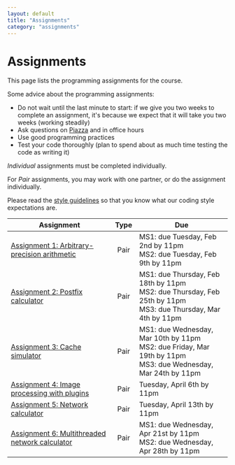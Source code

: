 ```yaml
---
layout: default
title: "Assignments"
category: "assignments"
---
```


# Assignments

This page lists the programming assignments for the course.

Some advice about the programming assignments:

* Do not wait until the last minute to start: if we give you two weeks to complete an assignment, it's because we expect that it will take you two weeks (working steadily)
* Ask questions on [Piazza](https://piazza.com/jhu/spring2020/601229) and in office hours
* Use good programming practices
* Test your code thoroughly (plan to spend about as much time testing the code as writing it)

*Individual* assignments must be completed individually.

For *Pair* assignments, you may work with one partner, or do the assignment individually.

Please read the [style guidelines](assign/style.html) so that you know what our coding style expectations are.

Assignment | Type | Due
---------- | :--: | ---
[Assignment 1: Arbitrary-precision arithmetic](assign/assign01.html) | Pair | MS1: due Tuesday, Feb 2nd by 11pm<br>MS2: due Tuesday, Feb 9th by 11pm
[Assignment 2: Postfix calculator](assign/assign02.html) | Pair | MS1: due Thursday, Feb 18th by 11pm<br>MS2: due Thursday, Feb 25th by 11pm<br>MS3: due Thursday, Mar 4th by 11pm
[Assignment 3: Cache simulator](assign/assign03.html) | Pair | MS1: due Wednesday, Mar 10th by 11pm<br>MS2: due Friday, Mar 19th by 11pm<br>MS3: due Wednesday, Mar 24th by 11pm
[Assignment 4: Image processing with plugins](assign/assign04.html) | Pair | Tuesday, April 6th by 11pm
[Assignment 5: Network calculator](assign/assign05.html) | Pair | Tuesday, April 13th by 11pm
[Assignment 6: Multithreaded network calculator](assign/assign06.html) | Pair | MS1: due Wednesday, Apr 21st by 11pm<br>MS2: due Wednesday, Apr 28th by 11pm
